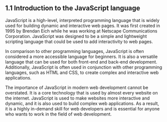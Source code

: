 ## 1.1 Introduction to the JavaScript language

JavaScript is a high-level, interpreted programming language that is widely used for building dynamic and interactive web pages. It was first created in 1995 by Brendan Eich while he was working at Netscape Communications Corporation. JavaScript was designed to be a simple and lightweight scripting language that could be used to add interactivity to web pages. 

In comparison to other programming languages, JavaScript is often considered a more accessible language for beginners. It is also a versatile language that can be used for both front-end and back-end development. Additionally, JavaScript is often used in conjunction with other programming languages, such as HTML and CSS, to create complex and interactive web applications.

The importance of JavaScript in modern web development cannot be overstated. It is a core technology that is used by almost every website on the internet. JavaScript is used to make websites more interactive and dynamic, and it is also used to build complex web applications. As a result, it is a highly in-demand skill for web developers and is essential for anyone who wants to work in the field of web development.

